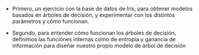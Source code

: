 * Primero, un ejercicio con la base de datos de Iris, para obtener modelos basados en árboles de decisión, y experimentar con los distintos parámetros y cómo funcionan.

* Segundo, para entender cómo funcionan los árboles de decisión, definimos las funciónes internas como de entropía y ganancia de información para diseñar nuestro propio modelo de árbol de decisión
